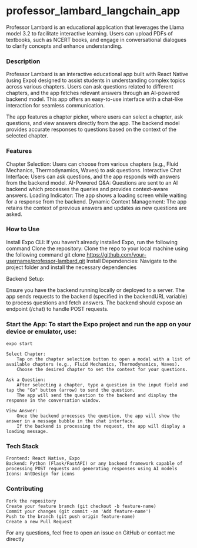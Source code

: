 # professor_lambard_langchain_app
Professor Lambard is an educational application that leverages the Llama model 3.2 to facilitate interactive learning. Users can upload PDFs of textbooks, such as NCERT books, and engage in conversational dialogues to clarify concepts and enhance understanding.

### Description

Professor Lambard is an interactive educational app built with React Native (using Expo) designed to assist students in understanding complex topics across various chapters. Users can ask questions related to different chapters, and the app fetches relevant answers through an AI-powered backend model. This app offers an easy-to-use interface with a chat-like interaction for seamless communication.

The app features a chapter picker, where users can select a chapter, ask questions, and view answers directly from the app. The backend model provides accurate responses to questions based on the context of the selected chapter.

### Features

Chapter Selection: Users can choose from various chapters (e.g., Fluid Mechanics, Thermodynamics, Waves) to ask questions.
Interactive Chat Interface: Users can ask questions, and the app responds with answers from the backend model.
AI-Powered Q&A: Questions are sent to an AI backend which processes the queries and provides context-aware answers.
Loading Indicator: The app shows a loading screen while waiting for a response from the backend.
Dynamic Context Management: The app retains the context of previous answers and updates as new questions are asked.

### How to Use

Install Expo CLI: If you haven’t already installed Expo, run the following command
Clone the repository: Clone the repo to your local machine using the following command
git clone https://github.com/your-username/professor-lambard.git
Install Dependencies: Navigate to the project folder and install the necessary dependencies

Backend Setup:

Ensure you have the backend running locally or deployed to a server. The app sends requests to the backend (specified in the backendURL variable) to process questions and fetch answers.
The backend should expose an endpoint (/chat) to handle POST requests.

### Start the App: To start the Expo project and run the app on your device or emulator, use:

    expo start

    Select Chapter:
        Tap on the chapter selection button to open a modal with a list of available chapters (e.g., Fluid Mechanics, Thermodynamics, Waves).
        Choose the desired chapter to set the context for your questions.

    Ask a Question:
        After selecting a chapter, type a question in the input field and tap the "Go" button (arrow) to send the question.
        The app will send the question to the backend and display the response in the conversation window.

    View Answer:
        Once the backend processes the question, the app will show the answer in a message bubble in the chat interface.
        If the backend is processing the request, the app will display a loading message.

### Tech Stack

    Frontend: React Native, Expo
    Backend: Python (Flask/FastAPI) or any backend framework capable of processing POST requests and generating responses using AI models
    Icons: AntDesign for icons

### Contributing

    Fork the repository
    Create your feature branch (git checkout -b feature-name)
    Commit your changes (git commit -am 'Add feature-name')
    Push to the branch (git push origin feature-name)
    Create a new Pull Request

For any questions, feel free to open an issue on GitHub or contact me directly
